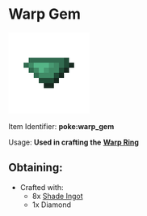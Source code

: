# Warp Gem

![poke\_warp\_gem](https://github.com/ItsMePok/PFE/blob/wikiAssets/wikiMain/warp_gem.png?raw=true)

Item Identifier: **poke:warp\_gem**

Usage: **Used in crafting the** [**Warp Ring**](https://github.com/ItsMePok/PFE/wiki/Warp-Ring)

## Obtaining:

* Crafted with:
  * 8x [Shade Ingot](https://github.com/ItsMePok/PFE/wiki/Shade-Ingot)
  * 1x Diamond
